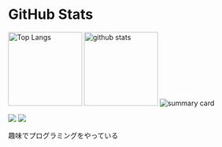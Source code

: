# GitHub Stats
<p align="left"> 
  <img alt="Top Langs" height="150px" src="https://github-readme-stats.vercel.app/api/top-langs/?username=Koala-Mana&layout=compact&show_icons=true&theme=dark" />
  <img alt="github stats" height="150px" src="https://github-readme-stats.vercel.app/api?username=Koala-Mana&theme=tokyonight&show_icons=ture" />
  <img alt="summary card" heigth="750px"src="http://github-profile-summary-cards.vercel.app/api/cards/profile-details?username=Koala-Mana&theme=2077" />
</p>

![](https://komarev.com/ghpvc/?username=Koala-Mana&style=for-the-badge&color=orange)
![](https://img.shields.io/twitter/follow/koala2157?style=for-the-badge&color=blue)

 趣味でプログラミングをやっている
